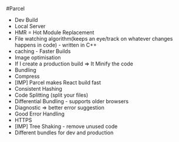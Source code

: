 #Parcel
- Dev Build
- Local Server
- HMR = Hot Module Replacement 
- File watching algorithm(keeps an eye/track on whatever changes happens in code) - written in C++ 
- caching - Faster Builds
- Image optimisation
- If I create a production build => It Minify the code
- Bundling
- Compress
- [IMP] Parcel makes React build fast
- Consistent Hashing  
- Code Splitting (split your files)
- Differential Bundling - supports older browsers
- Diagnostic => better error suggestion
- Good Error Handling
- HTTPS
- [IMP] Tree Shaking - remove unused code
- Different bundles for dev and production